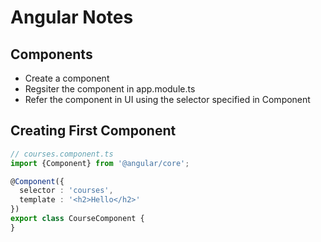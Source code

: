 # Angular Notes

## Components

* Create a component
* Regsiter the component in app.module.ts
* Refer the component in UI using the selector specified in Component

## Creating First Component

```typescript
// courses.component.ts
import {Component} from '@angular/core';

@Component({
  selector : 'courses',
  template : '<h2>Hello</h2>'
})
export class CourseComponent {
}
```

